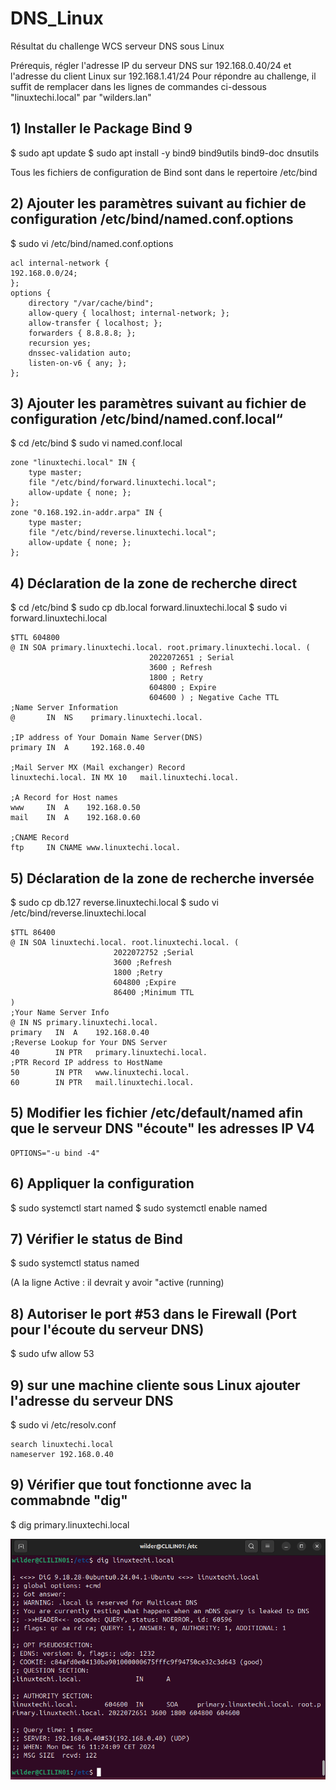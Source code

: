 # DNS_Linux
Résultat du challenge WCS serveur DNS sous Linux


Prérequis, régler l'adresse IP du serveur DNS sur 192.168.0.40/24 et l'adresse du client Linux sur 192.168.1.41/24
Pour répondre au challenge, il suffit de remplacer dans les lignes de commandes ci-dessous "linuxtechi.local" par "wilders.lan"



## 1) Installer le Package Bind 9


  $ sudo apt update
  $ sudo apt install -y bind9 bind9utils bind9-doc dnsutils

Tous les fichiers de configuration de Bind sont dans le repertoire /etc/bind 

## 2) Ajouter les paramètres suivant au fichier de configuration /etc/bind/named.conf.options


  $ sudo vi /etc/bind/named.conf.options

    acl internal-network {
    192.168.0.0/24;
    };
    options {
        directory "/var/cache/bind";
        allow-query { localhost; internal-network; };
        allow-transfer { localhost; };
        forwarders { 8.8.8.8; };
        recursion yes;
        dnssec-validation auto;
        listen-on-v6 { any; };
    };


## 3) Ajouter les paramètres suivant au fichier de configuration /etc/bind/named.conf.local“


  $ cd /etc/bind
  $ sudo vi named.conf.local
    
    zone "linuxtechi.local" IN {
        type master;
        file "/etc/bind/forward.linuxtechi.local";
        allow-update { none; };
    };
    zone "0.168.192.in-addr.arpa" IN {
        type master;
        file "/etc/bind/reverse.linuxtechi.local";
        allow-update { none; };
    };

## 4) Déclaration de la zone de recherche direct

  $ cd /etc/bind
  $ sudo cp db.local forward.linuxtechi.local
  $ sudo vi forward.linuxtechi.local
  
    $TTL 604800
    @ IN SOA primary.linuxtechi.local. root.primary.linuxtechi.local. (
                                   2022072651 ; Serial
                                   3600 ; Refresh
                                   1800 ; Retry
                                   604800 ; Expire
                                   604600 ) ; Negative Cache TTL
    ;Name Server Information
    @       IN  NS    primary.linuxtechi.local.

    ;IP address of Your Domain Name Server(DNS)
    primary IN  A     192.168.0.40

    ;Mail Server MX (Mail exchanger) Record
    linuxtechi.local. IN MX 10   mail.linuxtechi.local.

    ;A Record for Host names
    www     IN  A    192.168.0.50
    mail    IN  A    192.168.0.60

    ;CNAME Record
    ftp     IN CNAME www.linuxtechi.local.



## 5) Déclaration de la zone de recherche inversée



  $ sudo cp db.127 reverse.linuxtechi.local
  $ sudo vi /etc/bind/reverse.linuxtechi.local
    
    $TTL 86400
    @ IN SOA linuxtechi.local. root.linuxtechi.local. (
                           2022072752 ;Serial
                           3600 ;Refresh
                           1800 ;Retry
                           604800 ;Expire
                           86400 ;Minimum TTL
    )
    ;Your Name Server Info
    @ IN NS primary.linuxtechi.local.
    primary   IN  A    192.168.0.40
    ;Reverse Lookup for Your DNS Server
    40        IN PTR   primary.linuxtechi.local.
    ;PTR Record IP address to HostName
    50        IN PTR   www.linuxtechi.local.
    60        IN PTR   mail.linuxtechi.local.




## 5) Modifier les fichier /etc/default/named  afin que le serveur DNS "écoute" les adresses IP V4

    OPTIONS="-u bind -4"




## 6) Appliquer la configuration 


$ sudo systemctl start named
$ sudo systemctl enable named



## 7) Vérifier le status de Bind

$ sudo systemctl status named

(A la ligne Active :   il devrait y avoir "active (running)




## 8) Autoriser le port #53 dans le Firewall (Port pour l'écoute du serveur DNS)


$ sudo ufw allow 53

## 9) sur une machine cliente sous Linux ajouter l'adresse du serveur DNS

$ sudo vi /etc/resolv.conf

    search linuxtechi.local
    nameserver 192.168.0.40


## 9) Vérifier que tout fonctionne avec la commabnde "dig"

$ dig primary.linuxtechi.local




![DNS_Linux](https://github.com/Hebus79/DNS_Linux/blob/main/images/DIG_VERIF_FIN.png)

